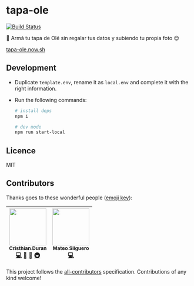 # tapa-ole

[![Build Status](https://travis-ci.org/durancristhian/tapa-ole.svg?branch=master)](https://travis-ci.org/durancristhian/tapa-ole)

:newspaper: Armá tu tapa de Olé sin regalar tus datos y subiendo tu propia foto 😉

[tapa-ole.now.sh](https://tapa-ole.now.sh/)

## Development

* Duplicate `template.env`, rename it as `local.env` and complete it with the right information.
* Run the following commands:

    ```bash
    # install deps
    npm i

    # dev mode
    npm run start-local
    ```

## Licence

MIT

## Contributors

Thanks goes to these wonderful people ([emoji key](https://github.com/kentcdodds/all-contributors#emoji-key)):

<!-- ALL-CONTRIBUTORS-LIST:START - Do not remove or modify this section -->

<!-- prettier-ignore -->
| [<img src="https://avatars0.githubusercontent.com/u/4248944?v=4" width="100px;"/><br /><sub><b>Cristhian Duran</b></sub>](https://durancristhian.github.io/)<br />[💻](https://github.com/durancristhian/tapa-ole/commits?author=durancristhian "Code") [🎨](#design-durancristhian "Design") [🤔](#ideas-durancristhian "Ideas, Planning, & Feedback") [🚇](#infra-durancristhian "Infrastructure (Hosting, Build-Tools, etc)") | [<img src="https://avatars0.githubusercontent.com/u/25598400?v=4" width="100px;"/><br /><sub><b>Mateo Silguero</b></sub>](https://github.com/mateosilguero)<br />[💻](https://github.com/durancristhian/tapa-ole/commits?author=mateosilguero "Code") |
| :---: | :---: |

<!-- ALL-CONTRIBUTORS-LIST:END -->

This project follows the [all-contributors](https://github.com/kentcdodds/all-contributors) specification. Contributions of any kind welcome!
